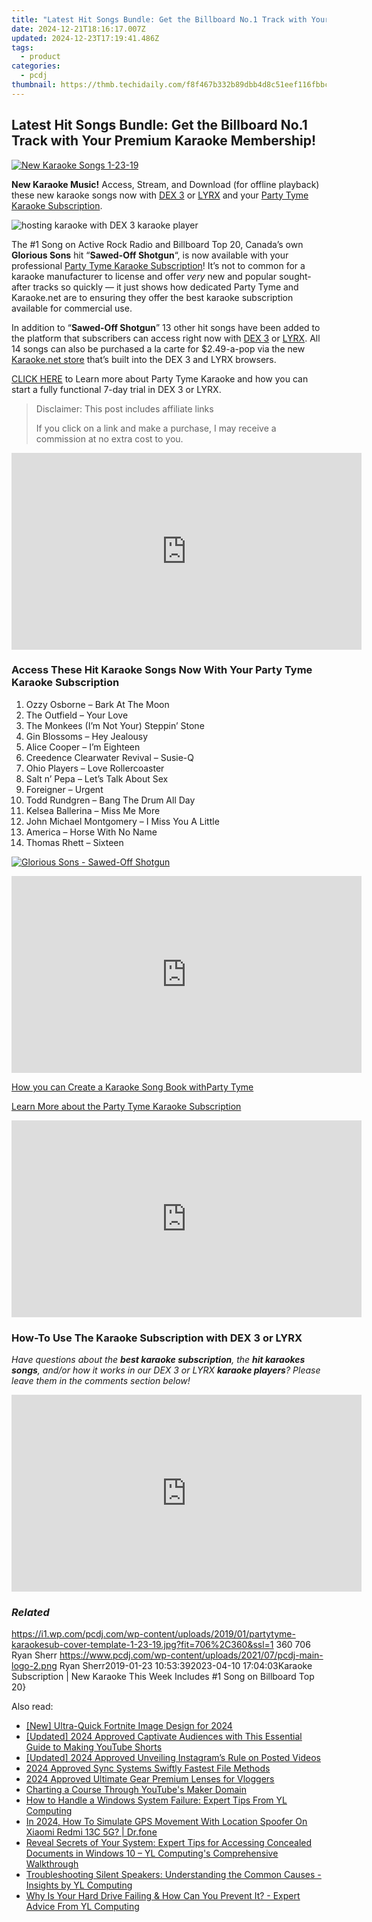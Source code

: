 ```yaml
---
title: "Latest Hit Songs Bundle: Get the Billboard No.1 Track with Your Premium Karaoke Membership!"
date: 2024-12-21T18:16:17.007Z
updated: 2024-12-23T17:19:41.486Z
tags:
  - product
categories:
  - pcdj
thumbnail: https://thmb.techidaily.com/f8f467b332b89dbb4d8c51eef116fbbce4476e735f93f6027b47c78945bb4e75.jpg
---
```


## Latest Hit Songs Bundle: Get the Billboard No.1 Track with Your Premium Karaoke Membership!

[![New Karaoke Songs 1-23-19](https://i1.wp.com/pcdj.com/wp-content/uploads/2019/01/partytyme-karaokesub-cover-template-1-23-19.jpg?resize=706%2C321&ssl=1)](https://i1.wp.com/pcdj.com/wp-content/uploads/2019/01/partytyme-karaokesub-cover-template-1-23-19.jpg?fit=706%2C360&ssl=1 "New Karaoke Songs 1-23-19")

**New Karaoke Music!** Access, Stream, and Download (for offline playback) these new karaoke songs now with [DEX 3](https://tools.techidaily.com/pcdj/products/) or [LYRX](http://www.lyrxkaraoke.com/) and your [Party Tyme Karaoke Subscription](https://tools.techidaily.com/pcdj/products/).

![hosting karaoke with DEX 3 karaoke player](https://i1.wp.com/pcdj.com/wp-content/uploads/2018/09/39468303_10216930645358912_3554899050274750464_o.jpg?fit=300%2C225&ssl=1 "hosting karaoke with DEX 3 karaoke player")

The #1 Song on Active Rock Radio and Billboard Top 20, Canada’s own **Glorious Sons** hit “**Sawed-Off Shotgun**“, is now available with your professional [Party Tyme Karaoke Subscription](https://tools.techidaily.com/pcdj/products/)! It’s not to common for a karaoke manufacturer to license and offer _very_ new and popular sought-after tracks so quickly — it just shows how dedicated Party Tyme and Karaoke.net are to ensuring they offer the best karaoke subscription available for commercial use.

In addition to “**Sawed-Off Shotgun**” 13 other hit songs have been added to the platform that subscribers can access right now with [DEX 3](https://tools.techidaily.com/pcdj/products/) or [LYRX](http://www.lyrxkaraoke.com/). All 14 songs can also be purchased a la carte for $2.49-a-pop via the new [Karaoke.net store](https://tools.techidaily.com/pcdj/products/) that’s built into the DEX 3 and LYRX browsers.

[CLICK HERE](https://tools.techidaily.com/pcdj/products/) to Learn more about Party Tyme Karaoke and how you can start a fully functional 7-day trial in DEX 3 or LYRX.

>  Disclaimer: This post includes affiliate links
>
>  If you click on a link and make a purchase, I may receive a commission at no extra cost to you.
>

<!-- affiliate ads begin -->
<iframe width="560" height="315" src="https://www.youtube.com/embed/DxUX4R6Cf7c?si=prHevNQJivSkIfUt" title="YouTube video player" frameborder="0" allow="accelerometer; autoplay; clipboard-write; encrypted-media; gyroscope; picture-in-picture; web-share" referrerpolicy="strict-origin-when-cross-origin" allowfullscreen></iframe>
<!-- affiliate ads end -->

### Access These Hit Karaoke Songs Now With Your Party Tyme Karaoke Subscription

1. Ozzy Osborne – Bark At The Moon
2. The Outfield – Your Love
3. The Monkees (I’m Not Your) Steppin’ Stone
4. Gin Blossoms – Hey Jealousy
5. Alice Cooper – I’m Eighteen
6. Creedence Clearwater Revival – Susie-Q
7. Ohio Players – Love Rollercoaster
8. Salt n’ Pepa – Let’s Talk About Sex
9. Foreigner – Urgent
10. Todd Rundgren – Bang The Drum All Day
11. Kelsea Ballerina – Miss Me More
12. John Michael Montgomery – I Miss You A Little
13. America – Horse With No Name
14. Thomas Rhett – Sixteen

[![Glorious Sons - Sawed-Off Shotgun](https://i0.wp.com/pcdj.com/wp-content/uploads/2019/01/preview-trackl.jpg?fit=1030%2C579&ssl=1 "Glorious Sons - Sawed-Off Shotgun")](https://www.pcdj.com/downloads/videos/Sawed-off-shotgun.mp4)

<!-- affiliate ads begin -->
<iframe width="560" height="315" src="https://www.youtube.com/embed/S0b9szh8vEk?si=NlGzpJ6MN_SJNk5A" title="YouTube video player" frameborder="0" allow="accelerometer; autoplay; clipboard-write; encrypted-media; gyroscope; picture-in-picture; web-share" referrerpolicy="strict-origin-when-cross-origin" allowfullscreen></iframe>
<!-- affiliate ads end -->

[How you can Create a Karaoke Song Book with](https://tools.techidaily.com/pcdj/products/)[Party Tyme](https://tools.techidaily.com/pcdj/products/)

[Learn More about the Party Tyme Karaoke Subscription](https://tools.techidaily.com/pcdj/products/)

<!-- affiliate ads begin -->
<iframe width="560" height="315" src="https://www.youtube.com/embed/c17xsnbinCQ?si=xHKslFgC3QbxY4qW" title="YouTube video player" frameborder="0" allow="accelerometer; autoplay; clipboard-write; encrypted-media; gyroscope; picture-in-picture; web-share" referrerpolicy="strict-origin-when-cross-origin" allowfullscreen></iframe>
<!-- affiliate ads end -->

### How-To Use The Karaoke Subscription with DEX 3 or LYRX

_Have questions about the **best karaoke subscription**, the **hit karaokes songs**, and/or how it works in our DEX 3 or LYRX **karaoke players**?_ 
_Please leave them in the comments section below!_

<!-- affiliate ads begin -->
<iframe width="560" height="315" src="https://www.youtube.com/embed/4YCkNXJjC3c?si=9Tn8KiqKGTZi1o7E" title="YouTube video player" frameborder="0" allow="accelerometer; autoplay; clipboard-write; encrypted-media; gyroscope; picture-in-picture; web-share" referrerpolicy="strict-origin-when-cross-origin" allowfullscreen></iframe>
<!-- affiliate ads end -->

### _Related_

https://i1.wp.com/pcdj.com/wp-content/uploads/2019/01/partytyme-karaokesub-cover-template-1-23-19.jpg?fit=706%2C360&ssl=1 360 706 Ryan Sherr https://www.pcdj.com/wp-content/uploads/2021/07/pcdj-main-logo-2.png Ryan Sherr2019-01-23 10:53:392023-04-10 17:04:03Karaoke Subscription | New Karaoke This Week Includes #1 Song on Billboard Top 20}

<ins class="adsbygoogle"
     style="display:block"
     data-ad-format="autorelaxed"
     data-ad-client="ca-pub-7571918770474297"
     data-ad-slot="1223367746"></ins>

<ins class="adsbygoogle"
     style="display:block"
     data-ad-client="ca-pub-7571918770474297"
     data-ad-slot="8358498916"
     data-ad-format="auto"
     data-full-width-responsive="true"></ins>

<span class="atpl-alsoreadstyle">Also read:</span>
<div><ul>
<li><a href="https://youtube-tips.techidaily.com/ltra-quick-fortnite-image-design-for-2024/"><u>[New] Ultra-Quick Fortnite Image Design for 2024</u></a></li>
<li><a href="https://youtube-webster.techidaily.com/ed-2024-approved-captivate-audiences-with-this-essential-guide-to-making-youtube-shorts/"><u>[Updated] 2024 Approved Captivate Audiences with This Essential Guide to Making YouTube Shorts</u></a></li>
<li><a href="https://instagram-videos.techidaily.com/updated-2024-approved-unveiling-instagrams-rule-on-posted-videos/"><u>[Updated] 2024 Approved Unveiling Instagram’s Rule on Posted Videos</u></a></li>
<li><a href="https://article-knowledge.techidaily.com/2024-approved-sync-systems-swiftly-fastest-file-methods/"><u>2024 Approved Sync Systems Swiftly Fastest File Methods</u></a></li>
<li><a href="https://youtube-data.techidaily.com/approved-ultimate-gear-premium-lenses-for-vloggers/"><u>2024 Approved Ultimate Gear Premium Lenses for Vloggers</u></a></li>
<li><a href="https://youtube-videos.techidaily.com/charting-a-course-through-youtubes-maker-domain/"><u>Charting a Course Through YouTube's Maker Domain</u></a></li>
<li><a href="https://win-exclusive.techidaily.com/how-to-handle-a-windows-system-failure-expert-tips-from-yl-computing/"><u>How to Handle a Windows System Failure: Expert Tips From YL Computing</u></a></li>
<li><a href="https://review-topics.techidaily.com/in-2024-how-to-simulate-gps-movement-with-location-spoofer-on-xiaomi-redmi-13c-5g-drfone-by-drfone-virtual-android/"><u>In 2024, How To Simulate GPS Movement With Location Spoofer On Xiaomi Redmi 13C 5G? | Dr.fone</u></a></li>
<li><a href="https://win-exclusive.techidaily.com/reveal-secrets-of-your-system-expert-tips-for-accessing-concealed-documents-in-windows-10-yl-computings-comprehensive-walkthrough/"><u>Reveal Secrets of Your System: Expert Tips for Accessing Concealed Documents in Windows 10 – YL Computing's Comprehensive Walkthrough</u></a></li>
<li><a href="https://win-exclusive.techidaily.com/troubleshooting-silent-speakers-understanding-the-common-causes-insights-by-yl-computing/"><u>Troubleshooting Silent Speakers: Understanding the Common Causes - Insights by YL Computing</u></a></li>
<li><a href="https://win-exclusive.techidaily.com/why-is-your-hard-drive-failing-and-how-can-you-prevent-it-expert-advice-from-yl-computing/"><u>Why Is Your Hard Drive Failing & How Can You Prevent It? - Expert Advice From YL Computing</u></a></li>
</ul></div>

